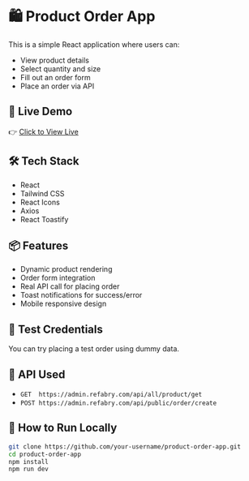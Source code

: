 # 🛍️ Product Order App

This is a simple React application where users can:

- View product details
- Select quantity and size
- Fill out an order form
- Place an order via API

## 🚀 Live Demo

👉 [Click to View Live](https://comfy-medovik-7a0195.netlify.app/)

## 🛠️ Tech Stack

- React
- Tailwind CSS
- React Icons
- Axios
- React Toastify

## 📦 Features

- Dynamic product rendering
- Order form integration
- Real API call for placing order
- Toast notifications for success/error
- Mobile responsive design

## 🧪 Test Credentials

You can try placing a test order using dummy data.

## 🔗 API Used
- `GET  https://admin.refabry.com/api/all/product/get`
- `POST https://admin.refabry.com/api/public/order/create`

## 📝 How to Run Locally

```bash
git clone https://github.com/your-username/product-order-app.git
cd product-order-app
npm install
npm run dev
